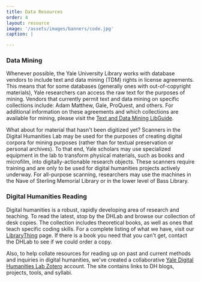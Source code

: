 ```yaml
---
title: Data Resources
order: 4
layout: resource
image: '/assets/images/banners/code.jpg'
caption: |

---
```


### Data Mining
Whenever possible, the Yale University Library works with database vendors to include text and data mining (TDM) rights in license agreements. This means that for some databases (generally ones with out-of-copyright materials), Yale researchers can access the raw text for the purposes of mining. Vendors that currently permit text and data mining on specific collections include: Adam Matthew, Gale, ProQuest, and others. For additional information on these agreements and which collections are available for mining, please visit the <a href='https://guides.library.yale.edu/tdm' target='_blank'>Text and Data Mining LibGuide</a>.

What about for material that hasn't been digitized yet? Scanners in the Digital Humanities Lab may be used for the purposes of creating digital corpora for mining purposes (rather than for textual preservation or personal archives). To that end, Yale scholars may use specialized equipment in the lab to transform physical materials, such as books and microfilm, into digitally-actionable research objects. These scanners require training and are only to be used for digital humanities projects actively underway. For all-purpose scanning, researchers may use the machines in the Nave of Sterling Memorial Library or in the lower level of Bass Library. 

### Digital Humanities Reading
Digital humanities is a robust, rapidly developing area of research and teaching. To read the latest, stop by the DHLab and browse our collection of desk copies. The collection includes theoretical books, as well as ones that teach specific coding skills. For a complete listing of what we have, visit our <a href='http://www.librarything.com/catalog/YaleDHLab' target='_blank'>LibraryThing</a> page. If there is a book you need that you can't get, contact the DHLab to see if we could order a copy.

Also, to help collate resources for reading up on past and current methods and inquiries in digital humanities, we've created a collaborative <a href='https://www.zotero.org/groups/424703/yale_digital_humanities_lab/items?' target='_blank'>Yale Digital Humanities Lab Zotero</a> account. The site contains links to DH blogs, projects, tools, and syllabi.
